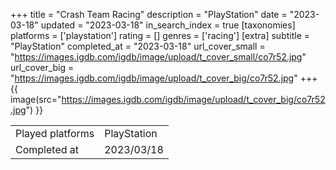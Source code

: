 +++
title = "Crash Team Racing"
description = "PlayStation"
date = "2023-03-18"
updated = "2023-03-18"
in_search_index = true
[taxonomies]
platforms = ['playstation']
rating = []
genres = ['racing']
[extra]
subtitle = "PlayStation"
completed_at = "2023-03-18"
url_cover_small = "https://images.igdb.com/igdb/image/upload/t_cover_small/co7r52.jpg"
url_cover_big = "https://images.igdb.com/igdb/image/upload/t_cover_big/co7r52.jpg"
+++
{{ image(src="https://images.igdb.com/igdb/image/upload/t_cover_big/co7r52.jpg") }}

|              |            |
| ------------ | ---------- |
| Played platforms    | PlayStation |
| Completed at | 2023/03/18 |


